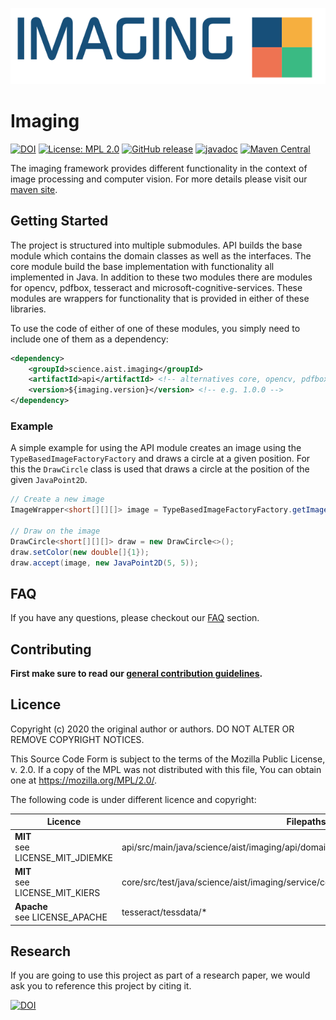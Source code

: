 ![imaging](./src/site/resources/images/bannerRight.png)

# Imaging

[![DOI](https://zenodo.org/badge/335652633.svg)](https://zenodo.org/badge/latestdoi/335652633)
[![License: MPL 2.0](https://img.shields.io/badge/License-MPL%202.0-brightgreen.svg)](https://opensource.org/licenses/MPL-2.0)
[![GitHub release](https://img.shields.io/github/v/release/fhooeaist/imaging.svg)](https://github.com/fhooeaist/imaging/releases)
[![javadoc](https://javadoc.io/badge2/science.aist.imaging/imaging/javadoc.svg)](https://javadoc.io/doc/science.aist.imaging/imaging)
[![Maven Central](https://img.shields.io/maven-central/v/science.aist.imaging/imaging.svg?label=Maven%20Central)](https://search.maven.org/search?q=g:"science.aist.imaging")

The imaging framework provides different functionality in the context of image processing and computer vision. For more
details please visit our [maven site](https://fhooeaist.github.io/imaging/index.html).

## Getting Started

The project is structured into multiple submodules. API builds the base module which contains the domain classes as well
as the interfaces. The core module build the base implementation with functionality all implemented in Java. In addition
to these two modules there are modules for opencv, pdfbox, tesseract and microsoft-cognitive-services. These modules are
wrappers for functionality that is provided in either of these libraries.

To use the code of either of one of these modules, you simply need to include one of them as a dependency:

```xml
<dependency>
    <groupId>science.aist.imaging</groupId>
    <artifactId>api</artifactId> <!-- alternatives core, opencv, pdfbox, tesseract, microsoft-cognitive-services -->
    <version>${imaging.version}</version> <!-- e.g. 1.0.0 -->
</dependency>
```

### Example

A simple example for using the API module creates an image using the `TypeBasedImageFactoryFactory` and draws a circle at a given 
position. For this the `DrawCircle` class is used that draws a circle at the position of the given `JavaPoint2D`.

```java
// Create a new image
ImageWrapper<short[][][]> image = TypeBasedImageFactoryFactory.getImageFactory(short[][][].class).getImage(100, 100, ChannelType.Greyscale);

// Draw on the image
DrawCircle<short[][][]> draw = new DrawCircle<>();
draw.setColor(new double[]{1});
draw.accept(image, new JavaPoint2D(5, 5));
```

## FAQ

If you have any questions, please checkout our [FAQ](https://fhooeaist.github.io/imaging/faq.html) section.

## Contributing

**First make sure to read our [general contribution guidelines](https://fhooeaist.github.io/CONTRIBUTING.html).**

## Licence

Copyright (c) 2020 the original author or authors.
DO NOT ALTER OR REMOVE COPYRIGHT NOTICES.

This Source Code Form is subject to the terms of the Mozilla Public
License, v. 2.0. If a copy of the MPL was not distributed with this
file, You can obtain one at https://mozilla.org/MPL/2.0/.

The following code is under different licence and copyright:

| Licence | Filepaths |
|-|-|
| **MIT**<br>see LICENSE_MIT_JDIEMKE | api/src/main/java/science/aist/imaging/api/domain/twodimensional/JavaTriangle2D |
| **MIT**<br>see LICENSE_MIT_KIERS | core/src/test/java/science/aist/imaging/service/core/pointprocessing/GrahamConvexHull |
| **Apache**<br> see LICENSE_APACHE | tesseract/tessdata/* |

## Research

If you are going to use this project as part of a research paper, we would ask you to reference this project by citing
it.

[![DOI](https://zenodo.org/badge/335652633.svg)](https://zenodo.org/badge/latestdoi/335652633)